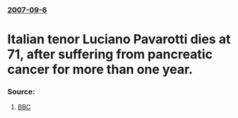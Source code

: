 ### [2007-09-6](/news/2007/09/6/index.md)

#  Italian tenor Luciano Pavarotti dies at 71, after suffering from pancreatic cancer for more than one year. 




### Source:

1. [BBC](http://news.bbc.co.uk/2/hi/entertainment/6981032.stm)
